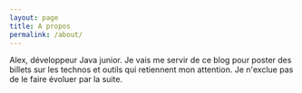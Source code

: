 ```yaml
---
layout: page
title: A propos
permalink: /about/
---
```


Alex, développeur Java junior. Je vais me servir de ce blog pour poster des billets sur les technos et outils qui retiennent mon attention. Je n'exclue pas de le faire évoluer par la suite. 
